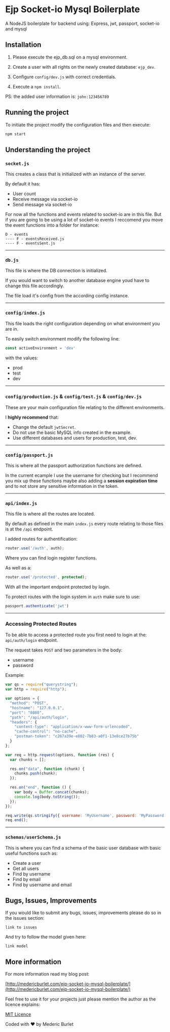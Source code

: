 # Ejp Socket-io Mysql Boilerplate

A NodeJS boilerplate for backend using: Express, jwt, passport, socket-io and mysql

## Installation

 1. Please execute the ejp_db.sql on a mysql environment.

 2. Create a user with all rights on the newly created database: `ejp_dev`.

 3. Configure `config/dev.js` with correct credentials.

 4. Execute a `npm install`.

PS: the added user information is: `john:123456789`

## Running the project

To initiate the project modify the configuration files and then execute:

```js
npm start
```

## Understanding the project

### `socket.js`

This creates a class that is initialized with an instance of the server.

By default it has:

 - User count
 - Receive message via socket-io
 - Send message via socket-io

For now all the functions and events related to socket-io are in this file. But if you are going to be using a lot of socket-io events I reccomend you move the event functions into a folder for instance:

```
D - events
---- F - eventsReceived.js
---- F - eventsSent.js
```
<hr>

### `db.js`

This file is where the DB connection is initialized.

If you would want to switch to another database engine youd have to change this file accordingly.

The file load it's config from the according config instance.

<hr> 

### `config/index.js`

This file loads the right configuration depending on what environment you are in.

To easily switch environment modify the following line:

```js
const activeEnvironment = 'dev'
```

with the values: 

 - prod
 - test
 - dev

<hr>

### `config/production.js` & `config/test.js` & `config/dev.js`

These are your main configuration file relating to the different environments.

I **highly recommend** that:

 - Change the default `jwtSecret`.
 - Do not use the basic MySQL info created in the example.
 - Use different databases and users for production, test, dev.

<hr>

### `config/passport.js`

This is where all the passport authorization functions are defined.

In the current ecample I use the username for checking but I recommend you mix up these functions maybe also adding a **session expiration time** and to not store any sensitive information in the token.

<hr>

### `api/index.js`

This file is where all the routes are located.

By default as defined in the main `index.js` every route relating to those files is at the `/api` endpoint.

I added routes for authentification:

```js
router.use('/auth', auth);
```

Where you can find login register functions.

As well as a: 

```js
router.use('/protected', protected);
```

With all the important endpoint protected by login.

To protect routes with the login system in `auth` make sure to use: 

```js
passport.authenticate('jwt')
```
<hr>

### Accessing Protected Routes

To be able to access a protected route you first need to login at the: `api/auth/login` endpoint.

The request takes `POST` and two parameters in the body:

- username
- password

Example:

```js
var qs = require("querystring");
var http = require("http");

var options = {
  "method": "POST",
  "hostname": "127.0.0.1",
  "port": "8080",
  "path": "/api/auth/login",
  "headers": {
    "content-type": "application/x-www-form-urlencoded",
    "cache-control": "no-cache",
    "postman-token": "c267a39e-e802-7b83-a0f1-13e8ce27b75b"
  }
};

var req = http.request(options, function (res) {
  var chunks = [];

  res.on("data", function (chunk) {
    chunks.push(chunk);
  });

  res.on("end", function () {
    var body = Buffer.concat(chunks);
    console.log(body.toString());
  });
});

req.write(qs.stringify({ username: 'MyUsername', password: 'MyPassword' }));
req.end();
```

<hr>

### `schemas/userSchema.js`

This is where you can find a schema of the basic user database with basic useful functions such as:

 - Create a user
 - Get all users
 - Find by username
 - Find by email
 - Find by username and email

 
## Bugs, Issues, Improvements

If you would like to submit any bugs, issues, improvements please do so in the issues section:

`link to issues`

And try to follow the model given here:

`link model`

 
## More information

For more information read my blog post:

[http://medericburlet.com/ejp-socket-io-mysql-boilerplate/](http://medericburlet.com/ejp-socket-io-mysql-boilerplate/)

Feel free to use it for your projects just please mention the author as the licence explains:

[MIT Licence](https://github.com/crimson-med/ejp-socket-io-mysql-boilerplate/blob/master/LICENSE)

Coded with :heart: by Mederic Burlet
